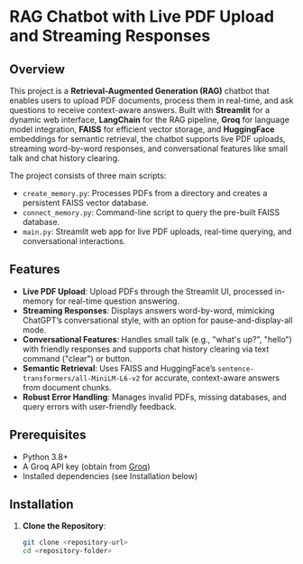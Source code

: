 # RAG Chatbot with Live PDF Upload and Streaming Responses

## Overview

This project is a **Retrieval-Augmented Generation (RAG)** chatbot that enables users to upload PDF documents, process them in real-time, and ask questions to receive context-aware answers. Built with **Streamlit** for a dynamic web interface, **LangChain** for the RAG pipeline, **Groq** for language model integration, **FAISS** for efficient vector storage, and **HuggingFace** embeddings for semantic retrieval, the chatbot supports live PDF uploads, streaming word-by-word responses, and conversational features like small talk and chat history clearing.

The project consists of three main scripts:
- `create_memory.py`: Processes PDFs from a directory and creates a persistent FAISS vector database.
- `connect_memory.py`: Command-line script to query the pre-built FAISS database.
- `main.py`: Streamlit web app for live PDF uploads, real-time querying, and conversational interactions.

## Features

- **Live PDF Upload**: Upload PDFs through the Streamlit UI, processed in-memory for real-time question answering.
- **Streaming Responses**: Displays answers word-by-word, mimicking ChatGPT’s conversational style, with an option for pause-and-display-all mode.
- **Conversational Features**: Handles small talk (e.g., "what's up?", "hello") with friendly responses and supports chat history clearing via text command ("clear") or button.
- **Semantic Retrieval**: Uses FAISS and HuggingFace’s `sentence-transformers/all-MiniLM-L6-v2` for accurate, context-aware answers from document chunks.
- **Robust Error Handling**: Manages invalid PDFs, missing databases, and query errors with user-friendly feedback.

## Prerequisites

- Python 3.8+
- A Groq API key (obtain from [Groq](https://console.groq.com/))
- Installed dependencies (see Installation below)

## Installation

1. **Clone the Repository**:
   ```bash
   git clone <repository-url>
   cd <repository-folder>
   